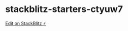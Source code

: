 # stackblitz-starters-ctyuw7

[Edit on StackBlitz ⚡️](https://stackblitz.com/edit/stackblitz-starters-ctyuw7)